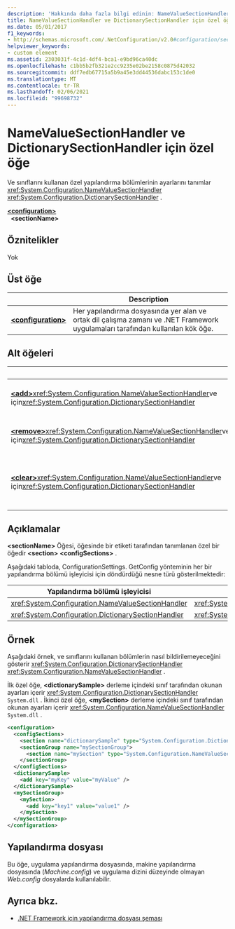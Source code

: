 ```yaml
---
description: 'Hakkında daha fazla bilgi edinin: NameValueSectionHandler ve DictionarySectionHandler için özel öğe'
title: NameValueSectionHandler ve DictionarySectionHandler için özel öğe
ms.date: 05/01/2017
f1_keywords:
- http://schemas.microsoft.com/.NetConfiguration/v2.0#configuration/sectionName
helpviewer_keywords:
- custom element
ms.assetid: 2303031f-4c1d-4df4-bca1-e9bd96ca40dc
ms.openlocfilehash: c1bb5b2fb321e2cc9235e02be2158c0875d42032
ms.sourcegitcommit: ddf7edb67715a5b9a45e3dd44536dabc153c1de0
ms.translationtype: MT
ms.contentlocale: tr-TR
ms.lasthandoff: 02/06/2021
ms.locfileid: "99698732"
---
```

# <a name="custom-element-for-namevaluesectionhandler-and-dictionarysectionhandler"></a>NameValueSectionHandler ve DictionarySectionHandler için özel öğe

Ve sınıflarını kullanan özel yapılandırma bölümlerinin ayarlarını tanımlar <xref:System.Configuration.NameValueSectionHandler> <xref:System.Configuration.DictionarySectionHandler> .

[**\<configuration>**](configuration-element.md)\
&nbsp;&nbsp;**\<sectionName>**

## <a name="attributes"></a>Öznitelikler

Yok

## <a name="parent-element"></a>Üst öğe

|     | Description |
| --- | ----------- |
| [**\<configuration>**](configuration-element.md) | Her yapılandırma dosyasında yer alan ve ortak dil çalışma zamanı ve .NET Framework uygulamaları tarafından kullanılan kök öğe. |

## <a name="child-elements"></a>Alt öğeleri

|     | Description |
| --- | ----------- |
| [**\<add>**](add-element-for-custom-2.md)<xref:System.Configuration.NameValueSectionHandler>ve için<xref:System.Configuration.DictionarySectionHandler>  | Özel uygulama ayarları ekler. |
| [**\<remove>**](remove-element-for-custom-2.md)<xref:System.Configuration.NameValueSectionHandler>ve için<xref:System.Configuration.DictionarySectionHandler> | Daha önce tanımlanmış bir ayarı kaldırır. |
| [**\<clear>**](clear-element-for-custom-2.md)<xref:System.Configuration.NameValueSectionHandler>ve için<xref:System.Configuration.DictionarySectionHandler> | Bir bölümdeki önceden tanımlanmış tüm ayarları temizler. |

## <a name="remarks"></a>Açıklamalar

**\<sectionName>** Öğesi, öğesinde bir etiketi tarafından tanımlanan özel bir öğedir **\<section>** **\<configSections>** .

Aşağıdaki tabloda, ConfigurationSettings. GetConfig yönteminin her bir yapılandırma bölümü işleyicisi için döndürdüğü nesne türü gösterilmektedir:

| Yapılandırma bölümü işleyicisi                        | Dönüş türü                                                |
| ---------------------------------------------------- | ---------------------------------------------------------- |
| <xref:System.Configuration.NameValueSectionHandler>  | <xref:System.Collections.Specialized.NameValueCollection>  |
| <xref:System.Configuration.DictionarySectionHandler> | <xref:System.Collections.IDictionary>                      |

## <a name="example"></a>Örnek

Aşağıdaki örnek, ve sınıflarını kullanan bölümlerin nasıl bildirilemeyeceğini gösterir <xref:System.Configuration.DictionarySectionHandler> <xref:System.Configuration.NameValueSectionHandler> .

İlk özel öğe, **\<dictionarySample>** derleme içindeki sınıf tarafından okunan ayarları içerir <xref:System.Configuration.DictionarySectionHandler> `System.dll` . İkinci özel öğe, **\<mySection>** derleme içindeki sınıf tarafından okunan ayarları içerir <xref:System.Configuration.NameValueSectionHandler> `System.dll` .

```xml
<configuration>
  <configSections>
    <section name="dictionarySample" type="System.Configuration.DictionarySectionHandler,System" />
    <sectionGroup name="mySectionGroup">
      <section name="mySection" type="System.Configuration.NameValueSectionHandler,System" />
    </sectionGroup>
  </configSections>
  <dictionarySample>
    <add key="myKey" value="myValue" />
  </dictionarySample>
  <mySectionGroup>
    <mySection>
      <add key="key1" value="value1" />
    </mySection>
  </mySectionGroup>
</configuration>
```

## <a name="configuration-file"></a>Yapılandırma dosyası

Bu öğe, uygulama yapılandırma dosyasında, makine yapılandırma dosyasında (*Machine.config*) ve uygulama dizini düzeyinde olmayan *Web.config* dosyalarda kullanılabilir.

## <a name="see-also"></a>Ayrıca bkz.

- [.NET Framework için yapılandırma dosyası şeması](index.md)

